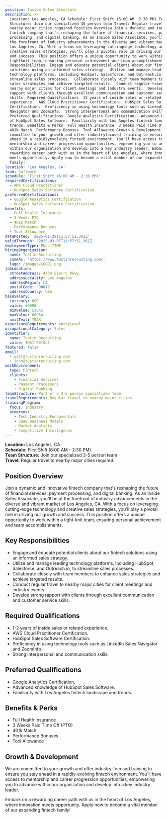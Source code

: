```yaml
---
position: Inside Sales Associate
description: >-
  Location: Los Angeles, CA Schedule: First Shift (6:00 AM  2:30 PM) Team
  Structure: Join our specialized 35 person team Travel: Regular travel to
  nearby major cities required Position Overview Join a dynamic and innovative
  fintech company that's reshaping the future of financial services, payment
  processing, and digital banking. As an Inside Sales Associate, you'll be at
  the forefront of industry advancements in the diverse and vibrant market of
  Los Angeles, CA. With a focus on leveraging cuttingedge technology and
  creative sales strategies, you'll play a pivotal role in driving our growth
  and success. This position offers a unique opportunity to work within a
  tightknit team, ensuring personal achievement and team accomplishments. Key
  Responsibilities  Engage and educate potential clients about our fintech
  solutions using an informed sales strategy.  Utilize and manage leading
  technology platforms, including HubSpot, Salesforce, and Outreach.io, to
  streamline sales processes.  Collaborate closely with team members to enhance
  sales strategies and achieve targeted results.  Conduct regular travel to
  nearby major cities for client meetings and industry events.  Develop strong
  rapport with clients through excellent communication and customer service
  skills. Required Qualifications  12 years of inside sales or related
  experience.  AWS Cloud Practitioner Certification.  HubSpot Sales Software
  Certification.  Proficiency in using technology tools such as LinkedIn Sales
  Navigator and ZoomInfo.  Strong interpersonal and communication skills.
  Preferred Qualifications  Google Analytics Certification.  Advanced knowledge
  of HubSpot Sales Software.  Familiarity with Los Angeles fintech landscape and
  trends. Benefits & Perks  Full Health Insurance  3 Weeks Paid Time Off (PTO) 
  401k Match  Performance Bonuses  Tool Allowance Growth & Development We are
  committed to your growth and offer industryfocused training to ensure you stay
  ahead in a rapidlyevolving fintech environment. You'll have access to
  mentorship and career progression opportunities, empowering you to advance
  within our organization and develop into a key industry leader. Embark on a
  rewarding career path with us in the heart of Los Angeles, where innovation
  meets opportunity. Apply now to become a vital member of our expanding fintech
  family!
location: 'Los Angeles, CA'
team: Software
schedule: 'First Shift (6:00 AM - 2:30 PM)'
requiredCertifications:
  - AWS Cloud Practitioner
  - HubSpot Sales Software Certification
preferredCertifications:
  - Google Analytics Certification
  - HubSpot Sales Software Certification
benefits:
  - Full Health Insurance
  - 3 Weeks PTO
  - 401k Match
  - Performance Bonuses
  - Tool Allowance
datePosted: '2025-01-29T11:57:51.361Z'
validThrough: '2025-03-07T11:57:51.361Z'
employmentType: FULL_TIME
hiringOrganization:
  name: Tustin Recruiting
  sameAs: 'https://www.tustinrecruiting.com/'
  logo: /images/LOGO1.png
jobLocation:
  streetAddress: 4734 Sierra Pkwy.
  addressLocality: Los Angeles
  addressRegion: CA
  postalCode: '90012'
  addressCountry: USA
baseSalary:
  currency: USD
  value: 60998
  minValue: 53042
  maxValue: 68954
  unitText: YEAR
experienceRequirements: entryLevel
occupationalCategory: Sales
identifier:
  name: Tustin Recruiting
  value: INSI-93f0d5
featured: false
email:
  - will@tustinrecruiting.com
  - john@tustinrecruiting.com
workEnvironment:
  type: Fintech
  clients:
    - Financial Services
    - Payment Processors
    - Digital Banking
teamStructure: Part of a 3-5 person specialized team
travelRequirements: Regular travel to nearby major cities
trainingProgram:
  focus: Industry
  programs:
    - Tech Industry Fundamentals
    - SaaS Business Models
    - Market Analysis
    - Competitive Intelligence
---
```



**Location:** Los Angeles, CA  
**Schedule:** First Shift (6:00 AM - 2:30 PM)  
**Team Structure:** Join our specialized 3-5 person team  
**Travel:** Regular travel to nearby major cities required

## Position Overview

Join a dynamic and innovative fintech company that's reshaping the future of financial services, payment processing, and digital banking. As an Inside Sales Associate, you'll be at the forefront of industry advancements in the diverse and vibrant market of Los Angeles, CA. With a focus on leveraging cutting-edge technology and creative sales strategies, you'll play a pivotal role in driving our growth and success. This position offers a unique opportunity to work within a tight-knit team, ensuring personal achievement and team accomplishments.

## Key Responsibilities

- Engage and educate potential clients about our fintech solutions using an informed sales strategy.
- Utilize and manage leading technology platforms, including HubSpot, Salesforce, and Outreach.io, to streamline sales processes.
- Collaborate closely with team members to enhance sales strategies and achieve targeted results.
- Conduct regular travel to nearby major cities for client meetings and industry events.
- Develop strong rapport with clients through excellent communication and customer service skills.

## Required Qualifications

- 1-2 years of inside sales or related experience.
- AWS Cloud Practitioner Certification.
- HubSpot Sales Software Certification.
- Proficiency in using technology tools such as LinkedIn Sales Navigator and ZoomInfo.
- Strong interpersonal and communication skills.

## Preferred Qualifications

- Google Analytics Certification.
- Advanced knowledge of HubSpot Sales Software.
- Familiarity with Los Angeles fintech landscape and trends.

## Benefits & Perks

- Full Health Insurance
- 3 Weeks Paid Time Off (PTO)
- 401k Match
- Performance Bonuses
- Tool Allowance

## Growth & Development

We are committed to your growth and offer industry-focused training to ensure you stay ahead in a rapidly-evolving fintech environment. You'll have access to mentorship and career progression opportunities, empowering you to advance within our organization and develop into a key industry leader.

Embark on a rewarding career path with us in the heart of Los Angeles, where innovation meets opportunity. Apply now to become a vital member of our expanding fintech family!
